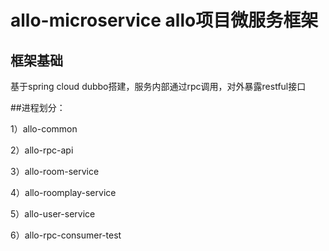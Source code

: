 # allo-microservice allo项目微服务框架

## 框架基础
基于spring cloud dubbo搭建，服务内部通过rpc调用，对外暴露restful接口


##进程划分：

1）allo-common
   
2）allo-rpc-api

3）allo-room-service

4）allo-roomplay-service

5）allo-user-service

6）allo-rpc-consumer-test 